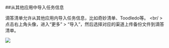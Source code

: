 ##从其他应用中导入任务信息

滴答清单允许从其他应用内导入任务信息，比如奇妙清单、Toodledo等。
<br/ >点击右上角头像，进入“更多” > “导入”，然后选择对应的渠道上传备份文件到滴答清单。

![](../images/image2.24.png)
